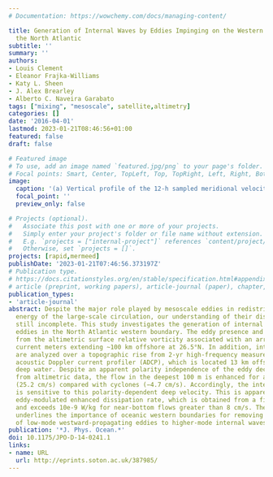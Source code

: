 ```yaml
---
# Documentation: https://wowchemy.com/docs/managing-content/

title: Generation of Internal Waves by Eddies Impinging on the Western Boundary of
  the North Atlantic
subtitle: ''
summary: ''
authors:
- Louis Clement
- Eleanor Frajka-Williams
- Katy L. Sheen
- J. Alex Brearley
- Alberto C. Naveira Garabato
tags: ["mixing", "mesoscale", satellite,altimetry]
categories: []
date: '2016-04-01'
lastmod: 2023-01-21T08:46:56+01:00
featured: false
draft: false

# Featured image
# To use, add an image named `featured.jpg/png` to your page's folder.
# Focal points: Smart, Center, TopLeft, Top, TopRight, Left, Right, BottomLeft, Bottom, BottomRight.
image:
  caption: '(a) Vertical profile of the 12-h sampled meridional velocity at Wba, (b) zonal and (c) meridional baroclinic velocity 3–10-h bandpass-filtered, and (d) clockwise (red) and counterclockwise (black) components of the buoyancy frequency–normalized shear variance. This subset taken in 2010 represents the transition from anticyclone A1 to cyclone C1 delimited by the vertical black line in (a) based on the sign change of the surface relative vorticity. The two wave packets mentioned in the text are marked by black rectangles in (b),(c).'
  focal_point: ''
  preview_only: false

# Projects (optional).
#   Associate this post with one or more of your projects.
#   Simply enter your project's folder or file name without extension.
#   E.g. `projects = ["internal-project"]` references `content/project/deep-learning/index.md`.
#   Otherwise, set `projects = []`.
projects: [rapid,mermeed]
publishDate: '2023-01-21T07:46:56.373197Z'
# Publication type.
# https://docs.citationstyles.org/en/stable/specification.html#appendix-iii-types
# article (preprint, working papers), article-journal (paper), chapter, dataset, document (catch all), motion_picture (video), post (post on online forum), post-weblog (post on blog), report (technical report, with container-title for chapter within larger report), software, thesis, citation-key (bibtex key) or citation-label (Ferr78, formatted as output label), doi, event-title (name of event), event-place (geographic location), keyword, language (e.g., en or de), license (copyright information), note (descriptive note), publisher, title, t
publication_types:
- 'article-journal'
abstract: Despite the major role played by mesoscale eddies in redistributing the
  energy of the large-scale circulation, our understanding of their dissipation is
  still incomplete. This study investigates the generation of internal waves by decaying
  eddies in the North Atlantic western boundary. The eddy presence and decay are measured
  from the altimetric surface relative vorticity associated with an array of full-depth
  current meters extending ~100 km offshore at 26.5°N. In addition, internal waves
  are analyzed over a topographic rise from 2-yr high-frequency measurements of an
  acoustic Doppler current profiler (ADCP), which is located 13 km offshore in 600-m
  deep water. Despite an apparent polarity independence of the eddy decay observed
  from altimetric data, the flow in the deepest 100 m is enhanced for anticyclones
  (25.2 cm/s) compared with cyclones (−4.7 cm/s). Accordingly, the internal wave field
  is sensitive to this polarity-dependent deep velocity. This is apparent from the
  eddy-modulated enhanced dissipation rate, which is obtained from a finescale parameterization
  and exceeds 10e-9 W/kg for near-bottom flows greater than 8 cm/s. The present study
  underlines the importance of oceanic western boundaries for removing the energy
  of low-mode westward-propagating eddies to higher-mode internal waves.
publication: '*J. Phys. Ocean.*'
doi: 10.1175/JPO-D-14-0241.1
links:
- name: URL
  url: http://eprints.soton.ac.uk/387985/
---
```

